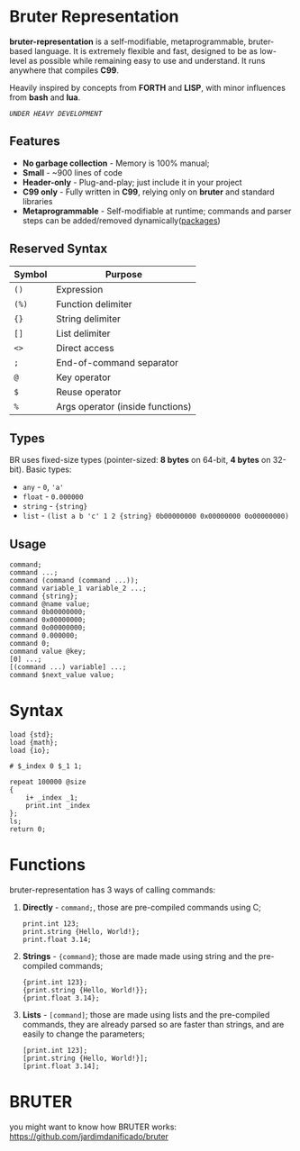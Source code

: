 # Bruter Representation

**bruter-representation** is a self-modifiable, metaprogrammable, bruter-based language. It is extremely flexible and fast, designed to be as low-level as possible while remaining easy to use and understand. It runs anywhere that compiles **C99**.

Heavily inspired by concepts from **FORTH** and **LISP**, with minor influences from **bash** and **lua**.

*`UNDER HEAVY DEVELOPMENT`*

## Features

- **No garbage collection** - Memory is 100% manual;
- **Small** - ~900 lines of code
- **Header-only** - Plug-and-play; just include it in your project
- **C99 only** - Fully written in **C99**, relying only on **bruter** and standard libraries
- **Metaprogrammable** - Self-modifiable at runtime; commands and parser steps can be added/removed dynamically([packages](https://github.com/brutopolis/packages))

## Reserved Syntax

| Symbol | Purpose                               |
|--------|---------------------------------------|
| `()`   | Expression                            |
| `(%)`  | Function delimiter                    |
| `{}`   | String delimiter                      |
| `[]`   | List delimiter                        |
| `<>`   | Direct access                         |
| `;`    | End-of-command separator              |
| `@`    | Key operator                          |
| `$`    | Reuse operator                        |
| `%`    | Args operator (inside functions)      |

## Types

BR uses fixed-size types (pointer-sized: **8 bytes** on 64-bit, **4 bytes** on 32-bit). Basic types:

- `any` - `0`, `'a'`
- `float` - `0.000000`
- `string` - `{string}`
- `list` - `(list a b 'c' 1 2 {string} 0b00000000 0x00000000 0o00000000)`

## Usage

```br
command;
command ...;
command (command (command ...));
command variable_1 variable_2 ...;
command {string};
command @name value;
command 0b00000000;
command 0x00000000;
command 0o00000000;
command 0.000000;
command 0;
command value @key;
[0] ...;
[(command ...) variable] ...;
command $next_value value;
```
# Syntax

```
load {std};
load {math};
load {io};

# $_index 0 $_1 1;

repeat 100000 @size 
{
    i+ _index _1;
    print.int _index
};
ls;
return 0;
```

# Functions

bruter-representation has 3 ways of calling commands:
1. **Directly** - `command;`, those are pre-compiled commands using C; 

    ```
    print.int 123;
    print.string {Hello, World!};
    print.float 3.14;
    ```

2. **Strings** - `{command}`; those are made made using string and the pre-compiled commands;
    ```
    {print.int 123};
    {print.string {Hello, World!}};
    {print.float 3.14};
    ```
3. **Lists** - `[command]`; those are made using lists and the pre-compiled commands, they are already parsed so are faster than strings, and are easily to change the parameters;
    ```
    [print.int 123];
    [print.string {Hello, World!}];
    [print.float 3.14];
    ```

# BRUTER

you might want to know how BRUTER works: https://github.com/jardimdanificado/bruter
